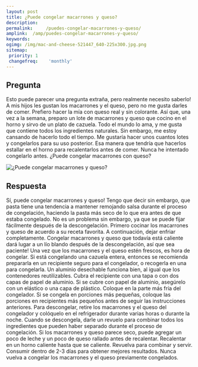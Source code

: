 ```yaml
---
layout: post
title: ¿Puede congelar macarrones y queso?  
description: 
permalink:     /puedes-congelar-macarrones-y-queso/
amplink:  /amp/puedes-congelar-macarrones-y-queso/
keywords: 
ogimg: /img/mac-and-cheese-521447_640-225x300.jpg.png
sitemap:
 priority: 1
 changefreq:    'monthly'
---
```




## Pregunta

Esto puede parecer una pregunta extraña, pero realmente necesito saberlo! A mis hijos les gustan los macarrones y el queso, pero no me gusta darles de comer. Prefiero hacer la mía con queso real y sin colorante. Así que, una vez a la semana, preparo un lote de macarrones y queso que cocino en el horno y sirvo de un plato de cazuela. Todo el mundo lo ama, y me gusta que contiene todos los ingredientes naturales. Sin embargo, me estoy cansando de hacerlo todo el tiempo. Me gustaría hacer unos cuantos lotes y congelarlos para su uso posterior. Esa manera que tendría que hacerlos estallar en el horno para recalentarlos antes de comer. Nunca he intentado congelarlo antes. ¿Puede congelar macarrones con queso?


![¿Puede congelar macarrones y queso?](https://sepuedecongelar.com/img/mac-and-cheese-521447_640-225x300.jpg "¿Puede congelar macarrones y queso?" )


## Respuesta

Sí, puede congelar macarrones y queso! Tengo que decir sin embargo, que pasta tiene una tendencia a mantener remojando salsa durante el proceso de congelación, haciendo la pasta más seco de lo que era antes de que estaba congelado. No es un problema sin embargo, ya que se puede fijar fácilmente después de la descongelación.
Primero cocinar los macarrones y queso de acuerdo a su receta favorita. A continuación, dejar enfriar completamente. Congelar macarrones y queso que todavía está caliente dará lugar a un lío blando después de la descongelación, así que sea paciente! Una vez que los macarrones y el queso estén frescos, es hora de congelar. Si está congelando una cazuela entera, entonces se recomienda prepararla en un recipiente seguro para el congelador, o recogerla en una para congelarla. Un aluminio desechable funciona bien, al igual que los contenedores reutilizables. Cubra el recipiente con una tapa o con dos capas de papel de aluminio. Si se cubre con papel de aluminio, asegúrelo con un elástico o una capa de plástico. Coloque en la parte más fría del congelador. Si se congela en porciones más pequeñas, coloque las porciones en recipientes más pequeños antes de seguir las instrucciones anteriores.
Para descongelar, retire los macarrones y el queso del congelador y colóquelo en el refrigerador durante varias horas o durante la noche. Cuando se descongela, darle un revuelo para combinar todos los ingredientes que pueden haber separado durante el proceso de congelación. Si los macarrones y queso parece seco, puede agregar un poco de leche y un poco de queso rallado antes de recalentar. Recalentar en un horno caliente hasta que se caliente. Revuelva para combinar y servir. Consumir dentro de 2-3 días para obtener mejores resultados. Nunca vuelva a congelar los macarrones y el queso previamente congelados.